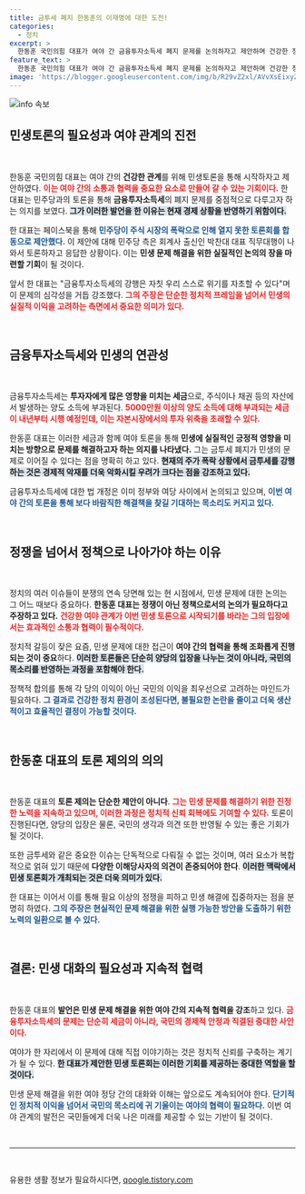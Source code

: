 ```yaml
---
title: 금투세 폐지 한동훈의 이재명에 대한 도전!
categories:
  - 정치
excerpt: >
  한동훈 국민의힘 대표가 여야 간 금융투자소득세 폐지 문제를 논의하자고 제안하며 건강한 정치 관계의 시작을 촉구했다. 주가는 폭락 중이며, 실용적 토론이 필요하다고 강조했다.
feature_text: >
  한동훈 국민의힘 대표가 여야 간 금융투자소득세 폐지 문제를 논의하자고 제안하며 건강한 정치 관계의 시작을 촉구했다. 주가는 폭락 중이며, 실용적 토론이 필요하다고 강조했다.
image: 'https://blogger.googleusercontent.com/img/b/R29vZ2xl/AVvXsEixyZcFfHzMRdzZMjFBmAUKJYCLCGyLL1o632UiGVXcaFdKo_bkvkuCioo0uUKlGfBVcT3P84aROyZIXSBEx3Aw5nCQ3pTgDom1WDC4m8eifvWiAmWEEVb4x6G_l8C0QH225ldMjyaFvpxGEBGNO37VmDTDMHGhJPq73UglMfDca1-0aw/s1600/blogspot.png'
---
```


<p><img src="https://blogger.googleusercontent.com/img/b/R29vZ2xl/AVvXsEixyZcFfHzMRdzZMjFBmAUKJYCLCGyLL1o632UiGVXcaFdKo_bkvkuCioo0uUKlGfBVcT3P84aROyZIXSBEx3Aw5nCQ3pTgDom1WDC4m8eifvWiAmWEEVb4x6G_l8C0QH225ldMjyaFvpxGEBGNO37VmDTDMHGhJPq73UglMfDca1-0aw/s1600/blogspot.png" alt="info 속보" /></p>

<h2 data-ke-size="size26">민생토론의 필요성과 여야 관계의 진전</h2>

<p data-ke-size="size16">&nbsp;</p>

<p>한동훈 국민의힘 대표는 여야 간의 <b>건강한 관계</b>를 위해 민생토론을 통해 시작하자고 제안하였다. <b><span style="color: #ee2323;">이는 여야 간의 소통과 협력을 중요한 요소로 만들어 갈 수 있는 기회이다.</span></b> 한 대표는 민주당과의 토론을 통해 <b>금융투자소득세</b>의 폐지 문제를 중점적으로 다루고자 하는 의지를 보였다. <b><span style="background-color: #21538527;">그가 이러한 발언을 한 이유는 현재 경제 상황을 반영하기 위함이다.</span></b> </p>

<p>한 대표는 페이스북을 통해 <b><span style="color: #1a5490;">민주당이 주식 시장의 폭락으로 인해 열지 못한 토론회를 합동으로 제안했다.</span></b> 이 제안에 대해 민주당 측은 회계사 출신인 박찬대 대표 직무대행이 나와서 토론하자고 응답한 상황이다. 이는 <b>민생 문제 해결을 위한 실질적인 논의의 장을 마련할 기회</b>이 될 것이다. </p>

<p>앞서 한 대표는 "금융투자소득세의 강행은 자칫 우리 스스로 위기를 자초할 수 있다"며 이 문제의 심각성을 거듭 강조했다. <b><span style="color: #ee2323;">그의 주장은 단순한 정치적 프레임을 넘어서 민생의 실질적 이익을 고려하는 측면에서 중요한 의미가 있다.</span></b> </p>

<p data-ke-size="size16">&nbsp;</p>

<h2 data-ke-size="size26">금융투자소득세와 민생의 연관성</h2>

<p data-ke-size="size16">&nbsp;</p>

<p>금융투자소득세는 <b>투자자에게 많은 영향을 미치는 세금</b>으로, 주식이나 채권 등의 자산에서 발생하는 양도 소득에 부과된다. <b><span style="color: #ee2323;">5000만원 이상의 양도 소득에 대해 부과되는 세금이 내년부터 시행 예정인데, 이는 자본시장에서의 투자 위축을 초래할 수 있다.</span></b> </p>

<p>한동훈 대표는 이러한 세금과 함께 여야 토론을 통해 <b>민생에 실질적인 긍정적 영향을 미치는 방향으로 문제를 해결하고자 하는 의지를 나타냈다.</b> 그는 금투세 폐지가 민생의 문제로 이어질 수 있다는 점을 명확히 하고 있다. <b><span style="background-color: #21538527;">현재의 주가 폭락 상황에서 금투세를 강행하는 것은 경제적 악재를 더욱 악화시킬 우려가 크다는 점을 강조하고 있다.</span></b></p>

<p>금융투자소득세에 대한 법 개정은 이미 정부와 여당 사이에서 논의되고 있으며, <b><span style="color: #1a5490;">이번 여야 간의 토론을 통해 보다 바람직한 해결책을 찾길 기대하는 목소리도 커지고 있다.</span></b> </p>

<p data-ke-size="size16">&nbsp;</p>

<h2 data-ke-size="size26">정쟁을 넘어서 정책으로 나아가야 하는 이유</h2>

<p data-ke-size="size16">&nbsp;</p>

<p>정치의 여러 이슈들이 분쟁의 연속 당면해 있는 현 시점에서, 민생 문제에 대한 논의는 그 어느 때보다 중요하다. <b>한동훈 대표는 정쟁이 아닌 정책으로서의 논의가 필요하다고 주장하고 있다.</b> <b><span style="color: #ee2323;">건강한 여야 관계가 이번 민생 토론으로 시작되기를 바라는 그의 입장에서는 효과적인 소통과 협력이 필수적이다.</span></b></p>

<p>정치적 갈등이 잦은 요즘, 민생 문제에 대한 접근이 <b>여야 간의 협력을 통해 조화롭게 진행되는 것이 중요</b>하다. <b><span style="background-color: #21538527;">이러한 토론들은 단순히 양당의 입장을 나누는 것이 아니라, 국민의 목소리를 반영하는 과정을 포함해야 한다.</span></b> </p>

<p>정책적 합의를 통해 각 당의 이익이 아닌 국민의 이익을 최우선으로 고려하는 마인드가 필요하다. <b><span style="color: #1a5490;">그 결과로 건강한 정치 환경이 조성된다면, 불필요한 논란을 줄이고 더욱 생산적이고 효율적인 결정이 가능할 것이다.</span></b> </p>

<p data-ke-size="size16">&nbsp;</p>

<h2 data-ke-size="size26">한동훈 대표의 토론 제의의 의의</h2>

<p data-ke-size="size16">&nbsp;</p>

<p>한동훈 대표의 <b>토론 제의는 단순한 제안이 아니다</b>. <b><span style="color: #ee2323;">그는 민생 문제를 해결하기 위한 진정한 노력을 지속하고 있으며, 이러한 과정은 정치적 신뢰 회복에도 기여할 수 있다.</span></b> 토론이 진행된다면, 양당의 입장은 물론, 국민의 생각과 의견 또한 반영될 수 있는 좋은 기회가 될 것이다. </p>

<p>또한 금투세와 같은 중요한 이슈는 단독적으로 다뤄질 수 없는 것이며, 여러 요소가 복합적으로 얽혀 있기 때문에 <b>다양한 이해당사자의 의견이 존중되어야 한다</b>. <b><span style="background-color: #21538527;">이러한 맥락에서 민생 토론회가 개최되는 것은 더욱 의미가 있다.</span></b> </p>

<p>한 대표는 이어서 이를 통해 필요 이상의 정쟁을 피하고 민생 해결에 집중하자는 점을 분명히 하였다. <b><span style="color: #1a5490;">그의 주장은 현실적인 문제 해결을 위한 실행 가능한 방안을 도출하기 위한 노력의 일환으로 볼 수 있다.</span></b> </p>

<p data-ke-size="size16">&nbsp;</p>

<h2 data-ke-size="size26">결론: 민생 대화의 필요성과 지속적 협력</h2>

<p data-ke-size="size16">&nbsp;</p>

<p>한동훈 대표의 <b>발언은 민생 문제 해결을 위한 여야 간의 지속적 협력을 강조</b>하고 있다. <b><span style="color: #ee2323;">금융투자소득세의 문제는 단순히 세금이 아니라, 국민의 경제적 안정과 직결된 중대한 사안이다.</span></b> </p>

<p>여야가 한 자리에서 이 문제에 대해 직접 이야기하는 것은 정치적 신뢰를 구축하는 계기가 될 수 있다. <b><span style="background-color: #21538527;">한 대표가 제안한 민생 토론회는 이러한 기회를 제공하는 중대한 역할을 할 것이다.</span></b> </p>

<p>민생 문제 해결을 위한 여야 정당 간의 대화와 이해는 앞으로도 계속되어야 한다. <b><span style="color: #1a5490;">단기적인 정치적 이익을 넘어서 국민의 목소리에 귀 기울이는 여야의 협력이 필요하다.</span></b> 이번 여야 관계의 발전은 국민들에게 더욱 나은 미래를 제공할 수 있는 기반이 될 것이다. </p>

<p data-ke-size="size16">&nbsp;</p>

<hr>

<p data-ke-size="size16">&nbsp;</p>
유용한 생활 정보가 필요하시다면, <a href="https://qoogle.tistory.com" rel="dofollow">qoogle.tistory.com</a>


